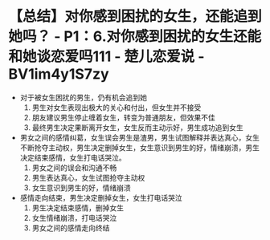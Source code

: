 # 【总结】对你感到困扰的女生，还能追到她吗？ - P1：6.对你感到困扰的女生还能和她谈恋爱吗111 - 楚儿恋爱说 - BV1im4y1S7zy

-   对于被女生困扰的男生，仍有机会追到她
    1.  男生对女生表现出极大的关心和付出，但女生并不接受
    2.  朋友建议男生停止缠着女生，转变为普通朋友，但效果不佳
    3.  最终男生决定果断离开女生，女生反而主动示好，男生成功追到女生
-   男女之间的感情纠葛，女生误会男生是渣男，男生试图解释并表达真心，女生不断抢夺主动权，男生决定删掉女生，女生意识到男生的好，情绪崩溃，男生决定结束感情，女生打电话哭泣。
    1.  男女之间的误会和沟通不畅
    2.  男生表达真心，女生试图抢夺主动权
    3.  女生意识到男生的好，情绪崩溃
-   感情走向结束，男生决定删掉女生，女生打电话哭泣
    1.  男生决定结束感情，删掉女生
    2.  女生情绪崩溃，打电话哭泣
    3.  男女之间的感情走向终结